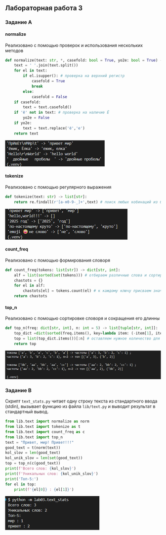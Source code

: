 ## Лабораторная работа 3
### Задание A 
#### normalize
Реализовано с помощью проверок и использования нескольких методов 
```python
def normalize(text: str, *, casefold: bool = True, yo2e: bool = True) -> str:
    text = ' '.join(text.split())
    for el in text:
        if el.isupper(): # проверка на верхний регистр 
            casefold = True 
            break
        else:
            casefold = False
    if casefold:
        text = text.casefold()
    if 'ё' not in text: # проверка на наличие Ё
        yo2e = False
    if yo2e:
        text = text.replace('ё','е')
    return text 
```
![image1!](../../images/lab03/A/img01.png)
#### tokenize
Реализовано с помощью регулярного выражения 
```python
def tokenize(text: str) -> list[str]:
    return re.findall(r'[а-я0-9-_]+',text) # поиск любых кобинаций из букв, цифр,'-','_' 
```
![image1!](../../images/lab03/A/img02.png)
#### count_freq
Реализовано с помощью формирования словоря 
```python
def count_freq(tokens: list[str]) -> dict[str, int]:
    alf = list(sorted(set(tokens))) # отбираем различные слова и сортируем их
    chastots = {}
    for el in alf:
        chastots[el] = tokens.count(el) # к каждому ключу присваем значение , а именно сколько раз оно встречается в изначальном списке
    return chastots
```
#### top_n
Реализовано с помощью сортировке словоря и сокращения его длинны 
```python
def top_n(freq: dict[str, int], n: int = 5) -> list[tuple[str, int]]:
    top_dict =dict(sorted(freq.items(), key=lambda item: (-item[1], item[0]))) # сортируем по убыванию значений , а потом по ключам  
    top = list(top_dict.items())[:n] # оставляем нужное количество для топа 
    return top
```
![image1!](../../images/lab03/A/img03.png)

### Задание B
Скрипт `text_stats.py` читает одну строку текста из стандартного ввода (stdin), вызывает функцию из файла `lib/text.py` и выводит результат в стандартный вывод. 
```python
from lib.text import normalize as norm 
from lib.text import tokenize as t 
from lib.text import count_freq as c
from lib.text import top_n 
text = "Привет, мир! Привет!!!"
good_text = t(norm(text))
kol_slov = len(good_text)
kol_unik_slov = len(set(good_text)) 
top = top_n(c(good_text))
print(f'Всего слов: {kol_slov}')
print(f'Уникальных слов: {kol_unik_slov}')
print('Топ-5:')
for el in top:
    print(f'{el[0]} : {el[1]}')
```
![image1!](../../images/lab03/imgB.png)
